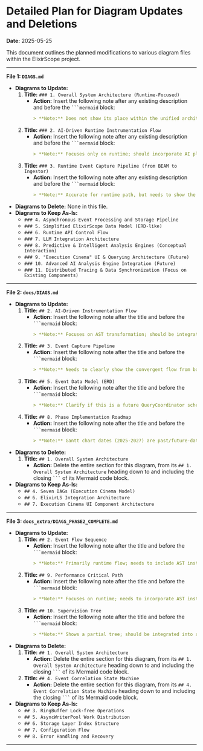 # Detailed Plan for Diagram Updates and Deletions

**Date:** 2025-05-25

This document outlines the planned modifications to various diagram files within the ElixirScope project.

---

**File 1: `DIAGS.md`**

*   **Diagrams to Update:**
    1.  **Title:** `### 1. Overall System Architecture (Runtime-Focused)`
        *   **Action:** Insert the following note after any existing description and before the ` ```mermaid ` block:
            ```markdown
            > **Note:** Does not show its place within the unified architecture or the compile-time AST instrumentation path.
            ```
    2.  **Title:** `### 2. AI-Driven Runtime Instrumentation Flow`
        *   **Action:** Insert the following note after any existing description and before the ` ```mermaid ` block:
            ```markdown
            > **Note:** Focuses only on runtime; should incorporate AI planning for AST instrumentation.
            ```
    3.  **Title:** `### 3. Runtime Event Capture Pipeline (from BEAM to Ingestor)`
        *   **Action:** Insert the following note after any existing description and before the ` ```mermaid ` block:
            ```markdown
            > **Note:** Accurate for runtime path, but needs to show the convergent path from AST instrumentation via `Capture.InstrumentationRuntime`.
            ```
*   **Diagrams to Delete:** None in this file.
*   **Diagrams to Keep As-Is:**
    *   `### 4. Asynchronous Event Processing and Storage Pipeline`
    *   `### 5. Simplified ElixirScope Data Model (ERD-like)`
    *   `### 6. Runtime API Control Flow`
    *   `### 7. LLM Integration Architecture`
    *   `### 8. Predictive & Intelligent Analysis Engines (Conceptual Interaction)`
    *   `### 9. "Execution Cinema" UI & Querying Architecture (Future)`
    *   `### 10. Advanced AI Analysis Engine Integration (Future)`
    *   `### 11. Distributed Tracing & Data Synchronization (Focus on Existing Components)`

---

**File 2: `docs/DIAGS.md`**

*   **Diagrams to Update:**
    1.  **Title:** `## 2. AI-Driven Instrumentation Flow`
        *   **Action:** Insert the following note after the title and before the ` ```mermaid ` block:
            ```markdown
            > **Note:** Focuses on AST transformation; should be integrated with runtime path selection as per unified architecture.
            ```
    2.  **Title:** `## 3. Event Capture Pipeline`
        *   **Action:** Insert the following note after the title and before the ` ```mermaid ` block:
            ```markdown
            > **Note:** Needs to clearly show the convergent flow from both AST and Runtime sources into the shared Ingestor.
            ```
    3.  **Title:** `## 5. Event Data Model (ERD)`
        *   **Action:** Insert the following note after the title and before the ` ```mermaid ` block:
            ```markdown
            > **Note:** Clarify if this is a future QueryCoordinator schema; current primary event model is simpler (see DIAGS.md #5).
            ```
    4.  **Title:** `## 8. Phase Implementation Roadmap`
        *   **Action:** Insert the following note after the title and before the ` ```mermaid ` block:
            ```markdown
            > **Note:** Gantt chart dates (2025-2027) are past/future-dated; needs to reflect current unified architecture progress.
            ```
*   **Diagrams to Delete:**
    1.  **Title:** `## 1. Overall System Architecture`
        *   **Action:** Delete the entire section for this diagram, from its `## 1. Overall System Architecture` heading down to and including the closing ` ``` ` of its Mermaid code block.
*   **Diagrams to Keep As-Is:**
    *   `## 4. Seven DAGs (Execution Cinema Model)`
    *   `## 6. ElixirLS Integration Architecture`
    *   `## 7. Execution Cinema UI Component Architecture`

---

**File 3: `docs_extra/DIAGS_PHASE2_COMPLETE.md`**

*   **Diagrams to Update:**
    1.  **Title:** `## 2. Event Flow Sequence`
        *   **Action:** Insert the following note after the title and before the ` ```mermaid ` block:
            ```markdown
            > **Note:** Primarily runtime flow; needs to include AST instrumentation path via `Capture.InstrumentationRuntime`.
            ```
    2.  **Title:** `## 9. Performance Critical Path`
        *   **Action:** Insert the following note after the title and before the ` ```mermaid ` block:
            ```markdown
            > **Note:** Focuses on runtime; needs to incorporate AST instrumentation path.
            ```
    3.  **Title:** `## 10. Supervision Tree`
        *   **Action:** Insert the following note after the title and before the ` ```mermaid ` block:
            ```markdown
            > **Note:** Shows a partial tree; should be integrated into a unified system supervision tree including runtime/AST control.
            ```
*   **Diagrams to Delete:**
    1.  **Title:** `## 1. Overall System Architecture`
        *   **Action:** Delete the entire section for this diagram, from its `## 1. Overall System Architecture` heading down to and including the closing ` ``` ` of its Mermaid code block.
    2.  **Title:** `## 4. Event Correlation State Machine`
        *   **Action:** Delete the entire section for this diagram, from its `## 4. Event Correlation State Machine` heading down to and including the closing ` ``` ` of its Mermaid code block.
*   **Diagrams to Keep As-Is:**
    *   `## 3. RingBuffer Lock-free Operations`
    *   `## 5. AsyncWriterPool Work Distribution`
    *   `## 6. Storage Layer Index Structure`
    *   `## 7. Configuration Flow`
    *   `## 8. Error Handling and Recovery`

---